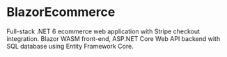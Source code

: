 # BlazorEcommerce
Full-stack .NET 6 ecommerce web application with Stripe checkout integration. Blazor WASM front-end, ASP.NET Core Web API backend with SQL database using Entity Framework Core.
